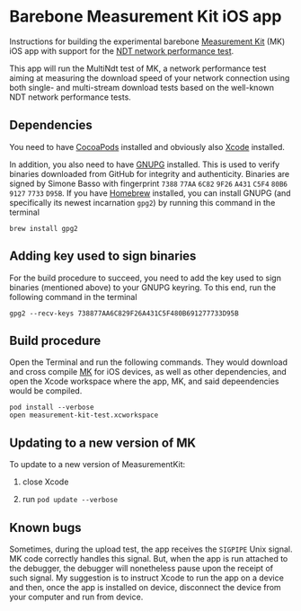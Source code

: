 # Barebone Measurement Kit iOS app

Instructions for building the experimental barebone [Measurement
Kit](https://github.com/measurement-kit/measurement-kit) (MK)
iOS app with support for the [NDT network performance
test](https://github.com/ndt-project/ndt/).

This app will run the MultiNdt test of MK, a network performance test
aiming at measuring the download speed of your network connection using
both single- and multi-stream download tests based on the well-known
NDT network performance tests.

## Dependencies

You need to have [CocoaPods](https://cocoapods.org/) installed and
obviously also [Xcode](https://developer.apple.com/xcode/) installed.

In addition, you also need to have [GNUPG](https://www.gnupg.org/)
installed. This is used to verify binaries downloaded from GitHub
for integrity and authenticity. Binaries are signed by Simone Basso
with fingerprint `7388` `77AA` `6C82` `9F26` `A431` `C5F4` `80B6`
`9127` `7733` `D95B`. If you have [Homebrew](http://brew.sh/)
installed, you can install GNUPG (and specifically its newest
incarnation `gpg2`) by running this command in the terminal

    brew install gpg2

## Adding key used to sign binaries

For the build procedure to succeed, you need to add the key used to
sign binaries (mentioned above) to your GNUPG keyring. To this end, run
the following command in the terminal

    gpg2 --recv-keys 738877AA6C829F26A431C5F480B691277733D95B

## Build procedure

Open the Terminal and run the following commands. They would download and
cross compile [MK](https://github.com/measurement-kit/measurement-kit) for
iOS devices, as well as other dependencies, and open the Xcode workspace
where the app, MK, and said depeendencies would be compiled.

```
pod install --verbose
open measurement-kit-test.xcworkspace
```

## Updating to a new version of MK

To update to a new version of MeasurementKit:

1. close Xcode

2. run `pod update --verbose`

## Known bugs

Sometimes, during the upload test, the app receives the `SIGPIPE` Unix
signal. MK code correctly handles this signal. But, when the app is run
attached to the debugger, the debugger will nonetheless pause upon the
receipt of such signal. My suggestion is to instruct Xcode to run the
app on a device and then, once the app is installed on device, disconnect
the device from your computer and run from device.
